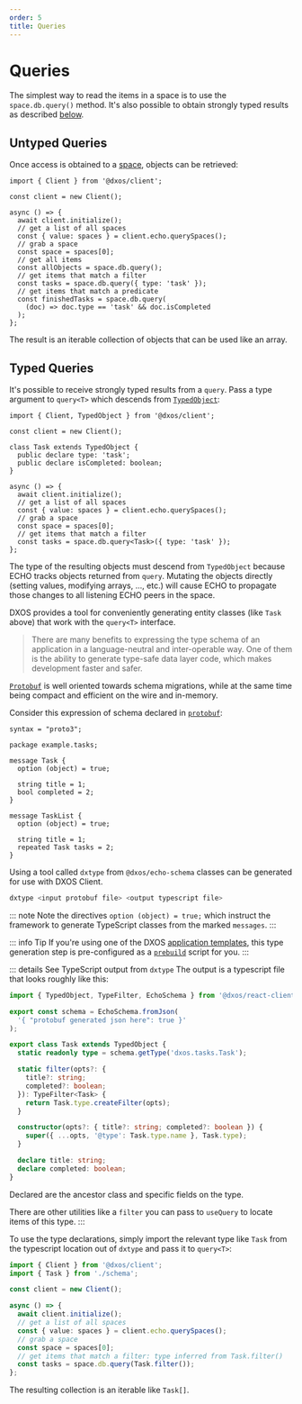 ```yaml
---
order: 5
title: Queries
---
```


# Queries

The simplest way to read the items in a space is to use the `space.db.query()` method. It's also possible to obtain strongly typed results as described [below](#typed-queries).

## Untyped Queries

Once access is obtained to a [space](./spaces), objects can be retrieved:

```ts{12,14,16} file=./snippets/read-items.ts#L5-
import { Client } from '@dxos/client';

const client = new Client();

async () => {
  await client.initialize();
  // get a list of all spaces
  const { value: spaces } = client.echo.querySpaces();
  // grab a space
  const space = spaces[0];
  // get all items
  const allObjects = space.db.query();
  // get items that match a filter
  const tasks = space.db.query({ type: 'task' });
  // get items that match a predicate
  const finishedTasks = space.db.query(
    (doc) => doc.type == 'task' && doc.isCompleted
  );
};
```

The result is an iterable collection of objects that can be used like an array.

## Typed Queries

It's possible to receive strongly typed results from a `query`.
Pass a type argument to `query<T>` which descends from [`TypedObject`](/api/@dxos/client/classes/TypedObject):

```ts{5,17} file=./snippets/read-items-typed.ts#L5-
import { Client, TypedObject } from '@dxos/client';

const client = new Client();

class Task extends TypedObject {
  public declare type: 'task';
  public declare isCompleted: boolean;
}

async () => {
  await client.initialize();
  // get a list of all spaces
  const { value: spaces } = client.echo.querySpaces();
  // grab a space
  const space = spaces[0];
  // get items that match a filter
  const tasks = space.db.query<Task>({ type: 'task' });
};
```

The type of the resulting objects must descend from `TypedObject` because ECHO tracks objects returned from `query`.
Mutating the objects directly (setting values, modifying arrays, ..., etc.) will cause ECHO to propagate those changes to all listening ECHO peers in the space.

DXOS provides a tool for conveniently generating entity classes (like `Task` above) that work with the `query<T>` interface.

> There are many benefits to expressing the type schema of an application in a language-neutral and inter-operable way. One of them is the ability to generate type-safe data layer code, which makes development faster and safer.

[`Protobuf`](https://protobuf.dev/) is well oriented towards schema migrations, while at the same time being compact and efficient on the wire and in-memory.

Consider this expression of schema declared in [`protobuf`](https://protobuf.dev/):

```proto{6,13} file=../react/snippets/schema.proto
syntax = "proto3";

package example.tasks;

message Task {
  option (object) = true;

  string title = 1;
  bool completed = 2;
}

message TaskList {
  option (object) = true;

  string title = 1;
  repeated Task tasks = 2;
}
```

Using a tool called `dxtype` from `@dxos/echo-schema` classes can be generated for use with DXOS Client.

```bash
dxtype <input protobuf file> <output typescript file>
```

::: note
Note the directives `option (object) = true;` which instruct the framework to generate TypeScript classes from the marked `messages`.
:::

::: info Tip
If you're using one of the DXOS [application templates](../cli/app-templates), this type generation step is pre-configured as a [`prebuild`](https://docs.npmjs.com/cli/v9/using-npm/scripts#pre--post-scripts) script for you.
:::

::: details See TypeScript output from `dxtype`
The output is a typescript file that looks roughly like this:

```ts file=./snippets/schema.ts#L5-
import { TypedObject, TypeFilter, EchoSchema } from '@dxos/react-client';

export const schema = EchoSchema.fromJson(
  '{ "protobuf generated json here": true }'
);

export class Task extends TypedObject {
  static readonly type = schema.getType('dxos.tasks.Task');

  static filter(opts?: {
    title?: string;
    completed?: boolean;
  }): TypeFilter<Task> {
    return Task.type.createFilter(opts);
  }

  constructor(opts?: { title?: string; completed?: boolean }) {
    super({ ...opts, '@type': Task.type.name }, Task.type);
  }

  declare title: string;
  declare completed: boolean;
}
```

Declared are the ancestor class and specific fields on the type.

There are other utilities like a `filter` you can pass to `useQuery` to locate items of this type.
:::

To use the type declarations, simply import the relevant type like `Task` from the typescript location out of `dxtype` and pass it to `query<T>`:

```ts file=./snippets/read-items-typed-2.ts#L5-
import { Client } from '@dxos/client';
import { Task } from './schema';

const client = new Client();

async () => {
  await client.initialize();
  // get a list of all spaces
  const { value: spaces } = client.echo.querySpaces();
  // grab a space
  const space = spaces[0];
  // get items that match a filter: type inferred from Task.filter()
  const tasks = space.db.query(Task.filter());
};
```

The resulting collection is an iterable like `Task[]`.
